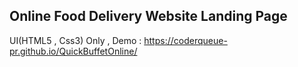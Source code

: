 ## Online Food Delivery Website Landing Page
UI(HTML5 , Css3) Only , 
    Demo : https://coderqueue-pr.github.io/QuickBuffetOnline/
